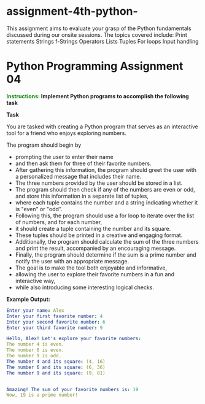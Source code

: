 # assignment-4th-python-

This assignment aims to evaluate your grasp of the Python fundamentals discussed during our onsite sessions. The topics covered include:
Print statements
Strings
f-Strings
Operators
Lists
Tuples
For loops
Input handling

# Python Programming Assignment 04

**<span style="color: green; font-weight: bold;">Instructions:</span> Implement Python programs to accomplish the following task**

**Task**

You are tasked with creating a Python program that serves as an interactive tool for a friend who enjoys exploring numbers. 

The program should begin by 
* prompting the user to enter their name 
* and then ask them for three of their favorite numbers. 
* After gathering this information, the program should greet the user with a personalized message that includes their name. 
* The three numbers provided by the user should be stored in a list. 
* The program should then check if any of the numbers are even or odd, and store this information in a separate list of tuples, 
* where each tuple contains the number and a string indicating whether it is "even" or "odd". 
* Following this, the program should use a for loop to iterate over the list of numbers, and for each number, 
* it should create a tuple containing the number and its square. 
* These tuples should be printed in a creative and engaging format. 
* Additionally, the program should calculate the sum of the three numbers and print the result, accompanied by an encouraging message. 
* Finally, the program should determine if the sum is a prime number and notify the user with an appropriate message. 
* The goal is to make the tool both enjoyable and informative, 
* allowing the user to explore their favorite numbers in a fun and interactive way, 
* while also introducing some interesting logical checks.

**Example Output:**
```yaml
Enter your name: Alex
Enter your first favorite number: 4
Enter your second favorite number: 6
Enter your third favorite number: 9

Hello, Alex! Let's explore your favorite numbers:
The number 4 is even.
The number 6 is even.
The number 9 is odd.
The number 4 and its square: (4, 16)
The number 6 and its square: (6, 36)
The number 9 and its square: (9, 81)


Amazing! The sum of your favorite numbers is: 19
Wow, 19 is a prime number!
```
